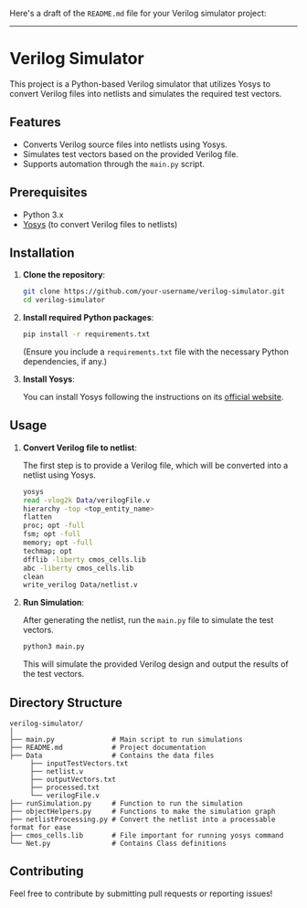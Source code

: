 Here's a draft of the `README.md` file for your Verilog simulator project:

---

# Verilog Simulator

This project is a Python-based Verilog simulator that utilizes Yosys to convert Verilog files into netlists and simulates the required test vectors.

## Features
- Converts Verilog source files into netlists using Yosys.
- Simulates test vectors based on the provided Verilog file.
- Supports automation through the `main.py` script.

## Prerequisites

- Python 3.x
- [Yosys](https://yosyshq.net/yosys/) (to convert Verilog files to netlists)

## Installation

1. **Clone the repository**:

   ```bash
   git clone https://github.com/your-username/verilog-simulator.git
   cd verilog-simulator
   ```

2. **Install required Python packages**:

   ```bash
   pip install -r requirements.txt
   ```

   (Ensure you include a `requirements.txt` file with the necessary Python dependencies, if any.)

3. **Install Yosys**:

   You can install Yosys following the instructions on its [official website](https://yosyshq.net/yosys/).

## Usage

1. **Convert Verilog file to netlist**:

   The first step is to provide a Verilog file, which will be converted into a netlist using Yosys.

   ```bash
   yosys 
   read -vlog2k Data/verilogFile.v
   hierarchy -top <top_entity_name>
   flatten
   proc; opt -full
   fsm; opt -full
   memory; opt -full
   techmap; opt
   dfflib -liberty cmos_cells.lib
   abc -liberty cmos_cells.lib
   clean
   write_verilog Data/netlist.v
   ```

2. **Run Simulation**:

   After generating the netlist, run the `main.py` file to simulate the test vectors.

   ```bash
   python3 main.py
   ```

   This will simulate the provided Verilog design and output the results of the test vectors.

## Directory Structure

```
verilog-simulator/
│
├── main.py              # Main script to run simulations
├── README.md            # Project documentation
├── Data                 # Contains the data files
     ├── inputTestVectors.txt               
     ├── netlist.v
     ├── outputVectors.txt
     ├── processed.txt
     └── verilogFile.v
├── runSimulation.py     # Function to run the simulation
├── objectHelpers.py     # Functions to make the simulation graph
├── netlistProcessing.py # Convert the netlist into a processable format for ease
├── cmos_cells.lib       # File important for running yosys command
└── Net.py               # Contains Class definitions

```

## Contributing

Feel free to contribute by submitting pull requests or reporting issues!

